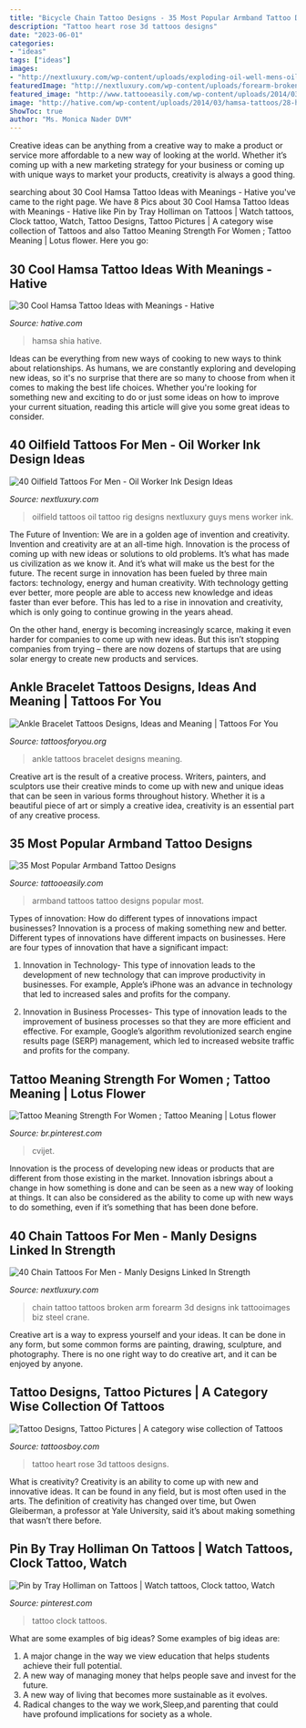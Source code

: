 ```yaml
---
title: "Bicycle Chain Tattoo Designs - 35 Most Popular Armband Tattoo Designs"
description: "Tattoo heart rose 3d tattoos designs"
date: "2023-06-01"
categories:
- "ideas"
tags: ["ideas"]
images:
- "http://nextluxury.com/wp-content/uploads/exploding-oil-well-mens-oilfield-tattoo-designs-on-arm.jpg"
featuredImage: "http://nextluxury.com/wp-content/uploads/forearm-broken-chain-tattoo-for-men.jpg"
featured_image: "http://www.tattooeasily.com/wp-content/uploads/2014/03/Armband-Tattoos-1.jpg"
image: "http://hative.com/wp-content/uploads/2014/03/hamsa-tattoos/28-hamsa-and-arabic-words.jpg"
ShowToc: true
author: "Ms. Monica Nader DVM"
---
```



Creative ideas can be anything from a creative way to make a product or service more affordable to a new way of looking at the world. Whether it’s coming up with a new marketing strategy for your business or coming up with unique ways to market your products, creativity is always a good thing.

	

		
searching about 30 Cool Hamsa Tattoo Ideas with Meanings - Hative you've came to the right page. We have 8 Pics about 30 Cool Hamsa Tattoo Ideas with Meanings - Hative like Pin by Tray Holliman on Tattoos | Watch tattoos, Clock tattoo, Watch, Tattoo Designs, Tattoo Pictures | A category wise collection of Tattoos and also Tattoo Meaning Strength For Women ; Tattoo Meaning | Lotus flower. Here you go:
		
    
## 30 Cool Hamsa Tattoo Ideas With Meanings - Hative

<img loading=lazy src="http://hative.com/wp-content/uploads/2014/03/hamsa-tattoos/28-hamsa-and-arabic-words.jpg" onerror="this.onerror=null;this.src='https://tse4.mm.bing.net/th?id=OIP.S3AvB_lQA34N4vVBM5UJbwHaJ4&amp;pid=15.1';" alt="30 Cool Hamsa Tattoo Ideas with Meanings - Hative">

_Source: hative.com_

>hamsa shia hative. 

	

Ideas can be everything from new ways of cooking to new ways to think about relationships. As humans, we are constantly exploring and developing new ideas, so it's no surprise that there are so many to choose from when it comes to making the best life choices. Whether you're looking for something new and exciting to do or just some ideas on how to improve your current situation, reading this article will give you some great ideas to consider.

    
## 40 Oilfield Tattoos For Men - Oil Worker Ink Design Ideas

<img loading=lazy src="http://nextluxury.com/wp-content/uploads/exploding-oil-well-mens-oilfield-tattoo-designs-on-arm.jpg" onerror="this.onerror=null;this.src='https://tse1.mm.bing.net/th?id=OIP._OGHvDSVxByYMYRWt-XnCwHaLD&amp;pid=15.1';" alt="40 Oilfield Tattoos For Men - Oil Worker Ink Design Ideas">

_Source: nextluxury.com_

>oilfield tattoos oil tattoo rig designs nextluxury guys mens worker ink. 

	

The Future of Invention: We are in a golden age of invention and creativity.
Invention and creativity are at an all-time high. Innovation is the process of coming up with new ideas or solutions to old problems. It’s what has made us civilization as we know it. And it’s what will make us the best for the future.
The recent surge in innovation has been fueled by three main factors: technology, energy and human creativity. With technology getting ever better, more people are able to access new knowledge and ideas faster than ever before. This has led to a rise in innovation and creativity, which is only going to continue growing in the years ahead.

On the other hand, energy is becoming increasingly scarce, making it even harder for companies to come up with new ideas. But this isn’t stopping companies from trying – there are now dozens of startups that are using solar energy to create new products and services.

    
## Ankle Bracelet Tattoos Designs, Ideas And Meaning | Tattoos For You

<img loading=lazy src="https://www.tattoosforyou.org/wp-content/uploads/2016/03/Ankle-Bracelet-Tattoos.jpg" onerror="this.onerror=null;this.src='https://tse2.mm.bing.net/th?id=OIP.amW3hglqJh3cT_CWQN9TnAHaLE&amp;pid=15.1';" alt="Ankle Bracelet Tattoos Designs, Ideas and Meaning | Tattoos For You">

_Source: tattoosforyou.org_

>ankle tattoos bracelet designs meaning. 

	

Creative art is the result of a creative process. Writers, painters, and sculptors use their creative minds to come up with new and unique ideas that can be seen in various forms throughout history. Whether it is a beautiful piece of art or simply a creative idea, creativity is an essential part of any creative process.

    
## 35 Most Popular Armband Tattoo Designs

<img loading=lazy src="http://www.tattooeasily.com/wp-content/uploads/2014/03/Armband-Tattoos-1.jpg" onerror="this.onerror=null;this.src='https://tse4.mm.bing.net/th?id=OIP.eeNkrsyfPt70RtjtZlzZggHaLB&amp;pid=15.1';" alt="35 Most Popular Armband Tattoo Designs">

_Source: tattooeasily.com_

>armband tattoos tattoo designs popular most. 

	

Types of innovation: How do different types of innovations impact businesses?
Innovation is a process of making something new and better. Different types of innovations have different impacts on businesses. Here are four types of innovation that have a significant impact:
1. Innovation in Technology- This type of innovation leads to the development of new technology that can improve productivity in businesses. For example, Apple’s iPhone was an advance in technology that led to increased sales and profits for the company.

2. Innovation in Business Processes- This type of innovation leads to the improvement of business processes so that they are more efficient and effective. For example, Google’s algorithm revolutionized search engine results page (SERP) management, which led to increased website traffic and profits for the company.


    
## Tattoo Meaning Strength For Women ; Tattoo Meaning | Lotus Flower

<img loading=lazy src="https://i.pinimg.com/736x/c9/7a/35/c97a3505f7b468c93179206c9b6da852.jpg" onerror="this.onerror=null;this.src='https://tse3.mm.bing.net/th?id=OIP.DWG6Tu30ezbf1Bp0i3JNNwHaHa&amp;pid=15.1';" alt="Tattoo Meaning Strength For Women ; Tattoo Meaning | Lotus flower">

_Source: br.pinterest.com_

>cvijet. 

	

Innovation is the process of developing new ideas or products that are different from those existing in the market. Innovation isbrings about a change in how something is done and can be seen as a new way of looking at things. It can also be considered as the ability to come up with new ways to do something, even if it’s something that has been done before.

    
## 40 Chain Tattoos For Men - Manly Designs Linked In Strength

<img loading=lazy src="http://nextluxury.com/wp-content/uploads/forearm-broken-chain-tattoo-for-men.jpg" onerror="this.onerror=null;this.src='https://tse4.mm.bing.net/th?id=OIP.hYmRlqiRTLHnwky-9KtJegAAAA&amp;pid=15.1';" alt="40 Chain Tattoos For Men - Manly Designs Linked In Strength">

_Source: nextluxury.com_

>chain tattoo tattoos broken arm forearm 3d designs ink tattooimages biz steel crane. 

	

Creative art is a way to express yourself and your ideas. It can be done in any form, but some common forms are painting, drawing, sculpture, and photography. There is no one right way to do creative art, and it can be enjoyed by anyone.

    
## Tattoo Designs, Tattoo Pictures | A Category Wise Collection Of Tattoos

<img loading=lazy src="http://www.tattoosboy.com/wp-content/uploads/2016/04/Heart-Rose-Tattoo-TB12058.jpg" onerror="this.onerror=null;this.src='https://tse2.mm.bing.net/th?id=OIP.C7TNQ7xU0ofzS5iAPMujNAHaKX&amp;pid=15.1';" alt="Tattoo Designs, Tattoo Pictures | A category wise collection of Tattoos">

_Source: tattoosboy.com_

>tattoo heart rose 3d tattoos designs. 

	

What is creativity?
Creativity is an ability to come up with new and innovative ideas. It can be found in any field, but is most often used in the arts. The definition of creativity has changed over time, but Owen Gleiberman, a professor at Yale University, said it’s about making something that wasn’t there before.

    
## Pin By Tray Holliman On Tattoos | Watch Tattoos, Clock Tattoo, Watch

<img loading=lazy src="https://i.pinimg.com/736x/da/6c/bd/da6cbd3d6d740ce2c889611756f07de3.jpg" onerror="this.onerror=null;this.src='https://tse2.mm.bing.net/th?id=OIP.pIHGDjt-UXl-_N47zrmv9AHaHQ&amp;pid=15.1';" alt="Pin by Tray Holliman on Tattoos | Watch tattoos, Clock tattoo, Watch">

_Source: pinterest.com_

>tattoo clock tattoos. 

	

What are some examples of big ideas?
Some examples of big ideas are: 
1. A major change in the way we view education that helps students achieve their full potential. 
2. A new way of managing money that helps people save and invest for the future. 
3. A new way of living that becomes more sustainable as it evolves. 
4. Radical changes to the way we work,Sleep,and parenting that could have profound implications for society as a whole.

